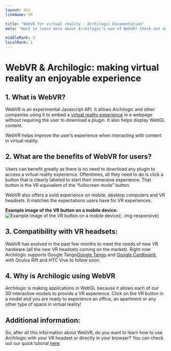 ```yaml
---
layout: doc
linkName: VR

title: "WebVR for virtual reality - Archilogic Documentation"
meta: "Want to learn more about Archilogic’s use of WebVR? Check out our online documentation to see how we make VR experiences enjoyable for users."

middleRank: 3
localRank: 1
---
```


# WebVR & Archilogic: making virtual reality an enjoyable experience

## 1. What is WebVR?
WebVR is an experimental Javascript API. It allows Archilogic and other companies using it to embed a [virtual reality experience](https://about.archilogic.com/blog/case-study-interactive-serpentine-pavilion/) in a webpage without requiring the user to download a plugin. It also helps display WebGL content.

WebVR helps improve the user’s experience when interacting with content in virtual reality.

## 2. What are the benefits of WebVR for users?
Users can benefit greatly as there is no need to download any plugin to access a virtual reality experience. Oftentimes, all they need to do is click a button that is clearly labeled to start their immersive experience. That button is the VR equivalent of the “fullscreen mode” button.

WebVR also offers a solid experience on mobile, desktop computers and VR headsets. It matches the expectations users have for VR experiences.

**Example image of the VR button on a mobile device:**
![Example image of the VR button on a mobile device]({{site.baseurl}}/assets/images/VR-Button.jpg){: .img-responsive}

## 3. Compatibility with VR headsets:
WebVR has evolved in the past few months to meet the needs of new VR hardware (all the new VR headsets coming on the market). Right now Archilogic supports Google Tango[Google Tango](https://docs.archilogic.com/en/3d-editor/vr/vr-google-tango.html) and [Google Cardboard](https://about.archilogic.com/blog/vr-support-google-cardboard-v2/), with Oculus Rift and HTC Vive to follow soon.

## 4. Why is Archilogic using WebVR
Archilogic is making applications in WebGL because it allows each of our 3D interactive models to provide a VR experience. Click on the VR button in a model and you are ready to experience an office, an apartment or any other type of space in virtual reality!

## Additional information:
So, after all this information about WebVR, do you want to learn how to use Archilogic with your VR headset or directly in your browser? You can check out our quick tutorial [here]({{site.baseurl}}/en/tutorials/vr/index.html).
